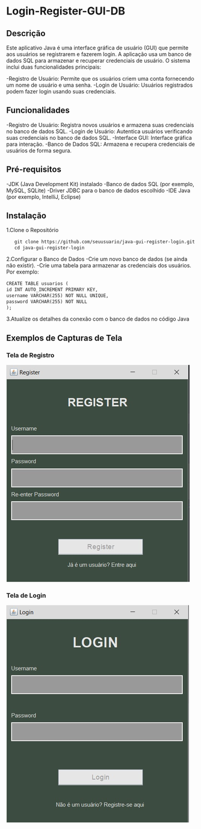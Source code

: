 # Login-Register-GUI-DB

## Descrição
Este aplicativo Java é uma interface gráfica de usuário (GUI) que permite aos usuários se registrarem e fazerem login. A aplicação usa um banco de dados SQL para armazenar e recuperar credenciais de usuário. O sistema inclui duas funcionalidades principais:

-Registro de Usuário: Permite que os usuários criem uma conta fornecendo um nome de usuário e uma senha.
-Login de Usuário: Usuários registrados podem fazer login usando suas credenciais.

## Funcionalidades
-Registro de Usuário: Registra novos usuários e armazena suas credenciais no banco de dados SQL.
-Login de Usuário: Autentica usuários verificando suas credenciais no banco de dados SQL.
-Interface GUI: Interface gráfica para interação.
-Banco de Dados SQL: Armazena e recupera credenciais de usuários de forma segura.

## Pré-requisitos
-JDK (Java Development Kit) instalado
-Banco de dados SQL (por exemplo, MySQL, SQLite)
-Driver JDBC para o banco de dados escolhido
-IDE Java (por exemplo, IntelliJ, Eclipse)

## Instalação
 1.Clone o Repositório 
 ```
    git clone https://github.com/seuusuario/java-gui-register-login.git
    cd java-gui-register-login
```
  2.Configurar o Banco de Dados
    -Crie um novo banco de dados (se ainda não existir).
    -Crie uma tabela para armazenar as credenciais dos usuários. Por exemplo:
    
    CREATE TABLE usuarios (
    id INT AUTO_INCREMENT PRIMARY KEY,
    username VARCHAR(255) NOT NULL UNIQUE,
    password VARCHAR(255) NOT NULL
    );

  3.Atualize os detalhes da conexão com o banco de dados no código Java

## Exemplos de Capturas de Tela
### Tela de Registro

![Tela de Registro](img/register.jpg)

### Tela de Login

![Tela de Login](img/login.jpg)

  
